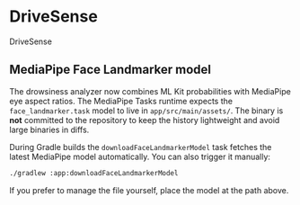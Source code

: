 # DriveSense
DriveSense

## MediaPipe Face Landmarker model

The drowsiness analyzer now combines ML Kit probabilities with MediaPipe eye aspect ratios.
The MediaPipe Tasks runtime expects the `face_landmarker.task` model to live in
`app/src/main/assets/`. The binary is **not** committed to the repository to keep
the history lightweight and avoid large binaries in diffs.

During Gradle builds the `downloadFaceLandmarkerModel` task fetches the latest
MediaPipe model automatically. You can also trigger it manually:

```bash
./gradlew :app:downloadFaceLandmarkerModel
```

If you prefer to manage the file yourself, place the model at the path above.
